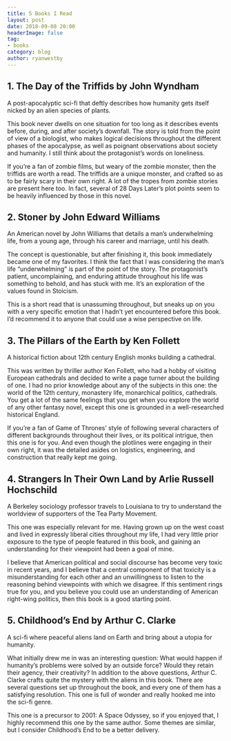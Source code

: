 ```yaml
---
title: 5 Books I Read  
layout: post
date: 2018-09-08 20:00
headerImage: false
tag:
- books
category: blog
author: ryanwestby
---
```


## 1. **The Day of the Triffids** by John Wyndham

A post-apocalyptic sci-fi that deftly describes how humanity gets itself nicked by an alien species of plants.

This book never dwells on one situation for too long as it describes events before, during, and after society’s downfall. The story is told from the point of view of a biologist, who makes logical decisions throughout the different phases of the apocalypse, as well as poignant observations about society and humanity. I still think about the protagonist’s words on loneliness.

If you’re a fan of zombie films, but weary of the zombie monster, then the triffids are worth a read. The triffids are a unique monster, and crafted so as to be fairly scary in their own right. A lot of the tropes from zombie stories are present here too. In fact, several of 28 Days Later’s plot points seem to be heavily influenced by those in this novel.

## 2. **Stoner** by John Edward Williams 

An American novel by John Williams that details a man’s underwhelming life, from a young age, through his career and marriage, until his death.

The concept is questionable, but after finishing it, this book immediately became one of my favorites. I think the fact that I was considering the man’s life  “underwhelming” is part of the point of the story. The protagonist’s patient, uncomplaining, and enduring attitude throughout his life was something to behold, and has stuck with me. It’s an exploration of the values found in Stoicism.

This is a short read that is unassuming throughout, but sneaks up on you with a very specific emotion that I hadn’t yet encountered before this book.  I’d recommend it to anyone that could use a wise perspective on life.


## 3. **The Pillars of the Earth** by Ken Follett

A historical fiction about 12th century English monks building a cathedral. 

This was written by thriller author Ken Follett, who had a hobby of visiting European cathedrals and decided to write a page turner about the building of one. I had no prior knowledge about any of the subjects in this one: the world of the 12th century, monastery life, monarchical politics, cathedrals. You get a lot of the same feelings that you get when you explore the world of any other fantasy novel, except this one is grounded in a well-researched historical England. 

If you’re a fan of Game of Thrones’ style of following several characters of different backgrounds throughout their lives, or its political intrigue, then this one is for you. And even though the plotlines were engaging in their own right, it was the detailed asides on logistics, engineering, and construction that really kept me going.

## 4. **Strangers In Their Own Land** by Arlie Russell Hochschild

A Berkeley sociology professor travels to Louisiana to try to understand the worldview of supporters of the Tea Party Movement. 

This one was especially relevant for me. Having grown up on the west coast and lived in expressly liberal cities throughout my life, I had very little prior exposure to the type of people featured in this book, and gaining an understanding for their viewpoint had been a goal of mine.

I believe that American political and social discourse has become very toxic in recent years, and I believe that a central component of that toxicity is a misunderstanding for each other and an unwillingness to listen to the reasoning behind viewpoints with which we disagree. If this sentiment rings true for you, and you believe you could use an understanding of American right-wing politics, then this book is a good starting point.

## 5. **Childhood’s End** by Arthur C. Clarke

A sci-fi where peaceful aliens land on Earth and bring about a utopia for humanity.

What initially drew me in was an interesting question: What would happen if humanity’s problems were solved by an outside force? Would they retain their agency, their creativity? In addition to the above questions, Arthur C. Clarke crafts quite the mystery with the aliens in this book. There are several questions set up throughout the book, and every one of them has a satisfying resolution. This one is full of wonder and really hooked me into the sci-fi genre.

This one is a precursor to 2001: A Space Odyssey, so if you enjoyed that, I highly recommend this one by the same author. Some themes are similar, but I consider Childhood’s End to be a better delivery.
